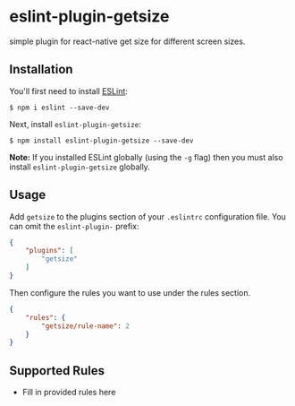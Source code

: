 # eslint-plugin-getsize

simple plugin for react-native get size for different screen sizes.

## Installation

You'll first need to install [ESLint](http://eslint.org):

```
$ npm i eslint --save-dev
```

Next, install `eslint-plugin-getsize`:

```
$ npm install eslint-plugin-getsize --save-dev
```

**Note:** If you installed ESLint globally (using the `-g` flag) then you must also install `eslint-plugin-getsize` globally.

## Usage

Add `getsize` to the plugins section of your `.eslintrc` configuration file. You can omit the `eslint-plugin-` prefix:

```json
{
    "plugins": [
        "getsize"
    ]
}
```


Then configure the rules you want to use under the rules section.

```json
{
    "rules": {
        "getsize/rule-name": 2
    }
}
```

## Supported Rules

* Fill in provided rules here





